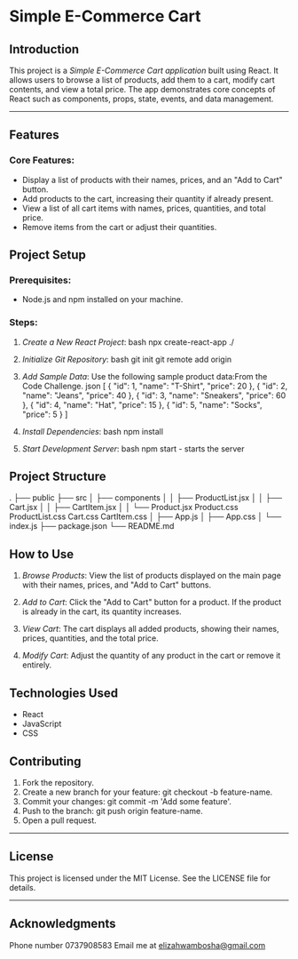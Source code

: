 # Simple E-Commerce Cart 

## Introduction
This project is a *Simple E-Commerce Cart application* built using React. It allows users to browse a list of products, add them to a cart, modify cart contents, and view a total price. The app demonstrates core concepts of React such as components, props, state, events, and data management.

---

## Features

### Core Features:
- Display a list of products with their names, prices, and an "Add to Cart" button.
- Add products to the cart, increasing their quantity if already present.
- View a list of all cart items with names, prices, quantities, and total price.
- Remove items from the cart or adjust their quantities.

## Project Setup

### Prerequisites:
- Node.js and npm installed on your machine.

### Steps:
1. *Create a New React Project*:
   bash
   npx create-react-app ./

   
2. *Initialize Git Repository*:
   bash
   git init
   git remote add origin <your-repository-url>
   
3. *Add Sample Data*:
   Use the following sample product data:From the Code Challenge.
   json
   [
     { "id": 1, "name": "T-Shirt", "price": 20 },
     { "id": 2, "name": "Jeans", "price": 40 },
     { "id": 3, "name": "Sneakers", "price": 60 },
     { "id": 4, "name": "Hat", "price": 15 },
     { "id": 5, "name": "Socks", "price": 5 }
   ]
   
4. *Install Dependencies*:
   bash
   npm install
   
5. *Start Development Server*:
   bash
   npm start - starts the server
   
## Project Structure

.
├── public
├── src
│   ├── components
│   │   ├── ProductList.jsx
│   │   ├── Cart.jsx
│   │   ├── CartItem.jsx
│   │   └── Product.jsx
            Product.css
            ProductList.css
            Cart.css
            CartItem.css
│   ├── App.js
│   ├── App.css
│   └── index.js
├── package.json
└── README.md

## How to Use

1. *Browse Products*:
   View the list of products displayed on the main page with their names, prices, and "Add to Cart" buttons.

2. *Add to Cart*:
   Click the "Add to Cart" button for a product. If the product is already in the cart, its quantity increases.

3. *View Cart*:
   The cart displays all added products, showing their names, prices, quantities, and the total price.

4. *Modify Cart*:
   Adjust the quantity of any product in the cart or remove it entirely.

## Technologies Used
- React
- JavaScript 
- CSS

## Contributing
1. Fork the repository.
2. Create a new branch for your feature: git checkout -b feature-name.
3. Commit your changes: git commit -m 'Add some feature'.
4. Push to the branch: git push origin feature-name.
5. Open a pull request.

---

## License
This project is licensed under the MIT License. See the LICENSE file for details.

---

## Acknowledgments
Phone number 0737908583
Email me at elizahwambosha@gmail.com
